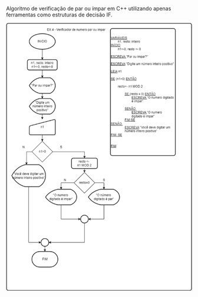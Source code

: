 Algoritmo de verificação de par ou ímpar em C++ utilizando apenas ferramentas como estruturas de decisão IF.

![Diagrama](L2_ex4.png)
